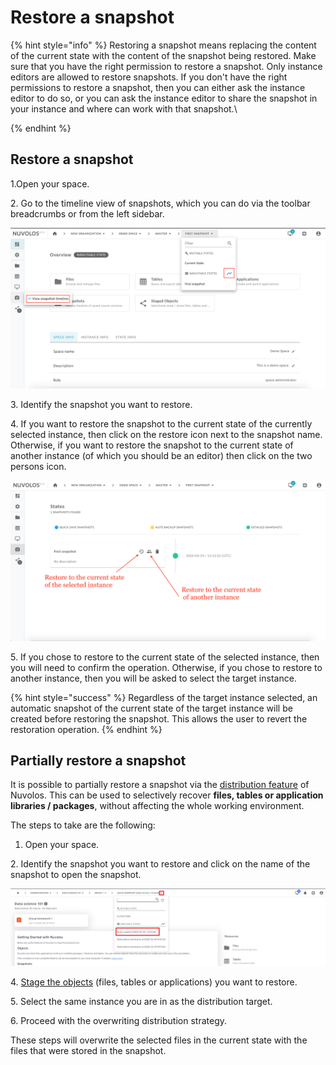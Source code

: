 # Restore a snapshot

{% hint style="info" %}
Restoring a snapshot means replacing the content of the current state with the content of the snapshot being restored. Make sure that you have the right permission to restore a snapshot. Only instance editors are allowed to restore snapshots. If you don't have the right permissions to restore a snapshot, then you can either ask the instance editor to do so, or you can ask the instance editor to share the snapshot in your instance and where can work with that snapshot.\

{% endhint %}

## **Restore a snapshot**

1.Open your space.

2\. Go to the timeline view of snapshots, which you can do via the toolbar breadcrumbs or from the left sidebar.

![](../../.gitbook/assets/screen-shot-2020-03-19-at-3.17.21-pm.png)

3\. Identify the snapshot you want to restore.

4\. If you want to restore the snapshot to the current state of the currently selected instance, then click on the restore icon next to the snapshot name. Otherwise, if you want to restore the snapshot to the current state of another instance (of which you should be an editor) then click on the two persons icon.

![](../../.gitbook/assets/screen-shot-2020-03-19-at-3.21.54-pm.png)

5\. If you chose to restore to the current state of the selected instance, then you will need to confirm the operation. Otherwise, if you chose to restore to another instance, then you will be asked to select the target instance.

{% hint style="success" %}
Regardless of the target instance selected, an automatic snapshot of the current state of the target instance will be created before restoring the snapshot. This allows the user to revert the restoration operation.
{% endhint %}

## Partially restore a snapshot

It is possible to partially restore a snapshot via the [distribution feature](../distribute-objects-in-nuvolos/) of Nuvolos. This can be used to selectively recover **files, tables or application libraries / packages**, without affecting the whole working environment.

The steps to take are the following:

1. Open your space.

&#x20; 2\. Identify the snapshot you want to restore and click on the name of the snapshot to open the snapshot.

![](<../../.gitbook/assets/Screenshot 2022-05-02 152731.png>)

&#x20;   4\. [Stage the objects](../distribute-objects-in-nuvolos/#distributing-a-selected-list-of-items-a-worked-example) (files, tables or applications) you want to restore.

&#x20;   5\. Select the same instance you are in as the distribution target.

&#x20;   6\. Proceed with the overwriting distribution strategy.

These steps will overwrite the selected files in the current state with the files that were stored in the snapshot.



